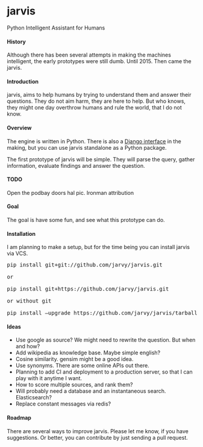 # jarvis
Python Intelligent Assistant for Humans

#### History

Although there has been several attempts in making the machines intelligent, the early prototypes were still dumb. Until 2015. Then came 
the jarvis.

#### Introduction

jarvis, aims to help humans by trying to understand them and answer their questions. They do not aim harm, they are here to help. But 
who knows, they might one day overthrow humans and rule the world, that I do not know.

#### Overview

The engine is written in Python. There is also a [Django interface](https://github.com/semihyagcioglu/advocatus) in the making, but you can 
use jarvis standalone as a Python package.

The first prototype of jarvis will be simple. They will parse the query, gather information, evaluate findings and answer the question.

#### TODO

Open the podbay doors hal pic.
Ironman attribution


#### Goal

The goal is have some fun, and see what this prototype can do.

#### Installation

I am planning to make a setup, but for the time being you can install jarvis via VCS.

<pre>
pip install git+git://github.com/jarvy/jarvis.git

or

pip install git+https://github.com/jarvy/jarvis.git

or without git

pip install —upgrade https://github.com/jarvy/jarvis/tarball/master
</pre>


#### Ideas

- Use google as source? We might need to rewrite the question. But when and how?
- Add wikipedia as knowledge base. Maybe simple english?
- Cosine similarity. gensim might be a good idea.
- Use synonyms. There are some online APIs out there.
- Planning to add CI and deployment to a production server, so that I can play with it anytime I want.
- How to score multiple sources, and rank them?
- Will probably need a database and an instantaneous search. Elasticsearch?
- Replace constant messages via redis?

#### Roadmap

There are several ways to improve jarvis. Please let me know, if you have suggestions. Or better, you can contribute by just sending a pull request.
